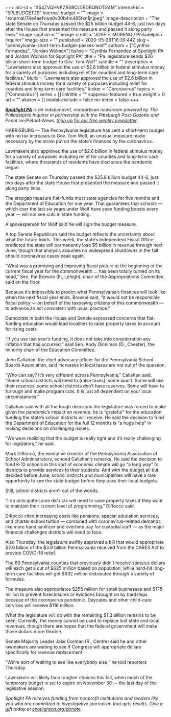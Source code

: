 +++
arc-id = "X54ZVQHVKZBSBCL5BDBQNOTG4M"
internal-id = "SPLBUDGET29"
internal-budget = ""
image = "external/74e4aefvwa0v30b4m485fxn1jr.jpeg"
image-description = "The state Senate on Thursday passed the $25 billion budget 44-6, just two days after the House first presented the measure and passed it along party lines."
image-caption = ""
image-credit = "JOSE F. MORENO / Philadelphia Inquirer"
image-size = ""
published = 2020-05-28T16:39:44Z
slug = "pennsylvania-short-term-budget-passes-wolf"
authors = ["Cynthia Fernandez", "Jordan Wolman"]
byline = "Cynthia Fernandez of Spotlight PA and Jordan Wolman for Spotlight PA"
title = "Pa. legislature sends $26 billion short-term budget to Gov. Tom Wolf"
subtitle = ""
description = "Lawmakers also approved the use of $2.6 billion in federal stimulus money for a variety of purposes including relief for counties and long-term care facilities."
blurb = "Lawmakers also approved the use of $2.6 billion in federal stimulus money for a variety of purposes including relief for counties and long-term care facilities."
kicker = "Coronavirus"
topics = ["Coronavirus"]
series = []
linktitle = ""
suppress-featured = true
weight = 0
url = ""
aliases = []
modal-exclude = false
no-index = false
+++

<a href="https://www.spotlightpa.org/"><i><b>Spotlight PA</b></i></a><i> is an independent, nonpartisan newsroom powered by The Philadelphia Inquirer in partnership with the Pittsburgh Post-Gazette and PennLive/Patriot-News. </i><a href="https://www.spotlightpa.org/newsletters"><i>Sign up for our free weekly newsletter</i></a><i>.</i>

HARRISBURG — The Pennsylvania legislature has sent a short-term budget with no tax increases to Gov. Tom Wolf, an unusual measure made necessary by the strain put on the state’s finances by the coronavirus.

Lawmakers also approved the use of $2.6 billion in federal stimulus money for a variety of purposes including relief for counties and long-term care facilities, where thousands of residents have died since the pandemic began. 

The state Senate on Thursday passed the $25.8 billion budget 44-6, just two days after the state House first presented the measure and passed it along party lines.

The stopgap measure flat-funds most state agencies for five months and the Department of Education for one year. That guarantees that schools — which over the last six years under Wolf have seen funding boosts every year — will not see cuts in state funding.

A spokesperson for Wolf said he will sign the budget measure.

A top Senate Republican said the budget reflects the uncertainty about what the future holds. This week, the state’s Independent Fiscal Office predicted the state will permanently lose $5 billion in revenue through next June, though that analysis assumes no widespread shutdowns in the fall should coronavirus cases peak again. 

<script src="https://www.spotlightpa.org/embed.js" async></script><div data-spl-embed-version="1" data-spl-src="https://www.spotlightpa.org/embeds/donate/"></div>


“What was a promising and improving fiscal picture at the beginning of the current fiscal year for the commonwealth ... has been totally turned on its head,” Sen. Pat Browne (R., Lehigh), chair of the Appropriations Committee, said on the floor. 

Because it’s impossible to predict what Pennsylvania’s finances will look like when the next fiscal year ends, Browne said, “it would not be responsible fiscal policy — on behalf of the taxpaying citizens of this commonwealth — to advance an act consistent with usual practice.”

Democrats in both the House and Senate expressed concerns that flat-funding education would lead localities to raise property taxes to account for rising costs. 

“If you use last year’s funding, it does not take into consideration any inflation that has occurred,” said Sen. Andy Dinniman (D., Chester), the minority chair of the Education Committee. 

John Callahan, the chief advocacy officer for the Pennsylvania School Boards Association, said increases in local taxes are not out of the question.

“Who can say? It’s very different across Pennsylvania,” Callahan said. “Some school districts will need to (raise taxes), some won’t. Some will use their reserves, some school districts don’t have reserves. Some will have to furlough and make program cuts. It is just all dependent on your local circumstances.”

Callahan said with all the tough decisions the legislature was forced to make given the pandemic’s impact on revenue, he is “grateful” for the education funding the state’s school districts will receive. He said the decision to fund the Department of Education for the full 12 months is “a huge help” in making decisions on challenging issues.

“We were realizing that the budget is really tight and it’s really challenging for legislators,” he said.

Mark DiRocco, the executive director of the Pennsylvania Association of School Administrators, echoed Callahan’s remarks. He said the decision to fund K-12 schools in this sort of economic climate will go “a long way” to districts to provide services to their students. And with the budget all but decided before June, school districts and municipalities will have a rare opportunity to see the state budget before they pass their local budgets. 

Still, school districts aren’t out of the woods.

“I do anticipate some districts will need to raise property taxes if they want to maintain their current level of programming,” DiRocco said. 

DiRocco cited increasing costs like pensions, special education services, and charter school tuition — combined with coronavirus-related demands like more hand sanitizer and overtime pay for custodial staff — as the major financial challenges districts will need to face.

Also Thursday, the legislature swiftly approved a bill that would appropriate $2.6 billion of the $3.9 billion Pennsylvania received from the CARES Act to provide COVID-19 relief. 

<script src="https://www.spotlightpa.org/embed.js" async></script><div data-spl-embed-version="1" data-spl-src="https://www.spotlightpa.org/embeds/newsletter/"></div>


The 60 Pennsylvania counties that previously didn’t receive stimulus dollars will each get a cut of $625 million based on population, while hard-hit long-term care facilities will get $632 million distributed through a variety of formulas. 

The measure also appropriates $255 million for small businesses and $175 million to prevent foreclosures or evictions brought on by hardships because of the coronavirus pandemic. Daycares and other child-care services will receive $116 million.

What the legislature will do with the remaining $1.3 billion remains to be seen. Currently, the money cannot be used to replace lost state and local revenues, though there are hopes that the federal government will make those dollars more flexible. 

Senate Majority Leader Jake Corman (R., Centre) said he and other lawmakers are waiting to see if Congress will appropriate dollars specifically for revenue replacement. 

“We're sort of waiting to see like everybody else,” he told reporters Thursday. 

Lawmakers will likely face tougher choices this fall, when much of the temporary budget is set to expire on November 30 — the last day of the legislative session. 

<i>Spotlight PA receives funding from nonprofit institutions and readers like you who are committed to investigative journalism that gets results. Give a gift today at </i><a href="https://www.spotlightpa.org/donate"><i>spotlightpa.org/donate</i></a><i>.</i>
